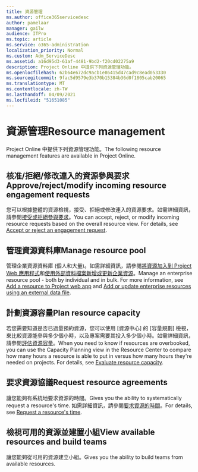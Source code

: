 ```yaml
---
title: 資源管理
ms.author: office365servicedesc
author: pamelaar
manager: gailw
audience: ITPro
ms.topic: article
ms.service: o365-administration
localization_priority: Normal
ms.custom: Adm_ServiceDesc
ms.assetid: a16d95d3-61af-4481-9bd2-f20cd02275a9
description: Project Online 中提供下列資源管理功能。
ms.openlocfilehash: 62b64e672dc9acb1e86415d47cad9c8ead053330
ms.sourcegitcommit: 9fac5d9579e3b370b15384b36d0f1805cab20065
ms.translationtype: MT
ms.contentlocale: zh-TW
ms.lasthandoff: 04/09/2021
ms.locfileid: "51651085"
---
```

# <a name="resource-management"></a><span data-ttu-id="9ade6-103">資源管理</span><span class="sxs-lookup"><span data-stu-id="9ade6-103">Resource management</span></span>

<span data-ttu-id="9ade6-104">Project Online 中提供下列資源管理功能。</span><span class="sxs-lookup"><span data-stu-id="9ade6-104">The following resource management features are available in Project Online.</span></span>
  
## <a name="approverejectmodify-incoming-resource-engagement-requests"></a><span data-ttu-id="9ade6-105">核准/拒絕/修改連入的資源參與要求</span><span class="sxs-lookup"><span data-stu-id="9ade6-105">Approve/reject/modify incoming resource engagement requests</span></span>

<span data-ttu-id="9ade6-p101">您可以根據整體的資源檢視，接受、拒絕或修改連入的資源要求。如需詳細資訊，請參閱[接受或拒絕參與要求](https://go.microsoft.com/fwlink/?LinkID=823659&amp;clcid=0x409)。</span><span class="sxs-lookup"><span data-stu-id="9ade6-p101">You can accept, reject, or modify incoming resource requests based on the overall resource view. For details, see [Accept or reject an engagement request](https://go.microsoft.com/fwlink/?LinkID=823659&amp;clcid=0x409).</span></span>
  
## <a name="manage-resource-pool"></a><span data-ttu-id="9ade6-108">管理資源資料庫</span><span class="sxs-lookup"><span data-stu-id="9ade6-108">Manage resource pool</span></span>

<span data-ttu-id="9ade6-p102">管理企業資源資料庫 (個人和大量)。如需詳細資訊，請參閱[將資源加入到 Project Web 應用程式](https://go.microsoft.com/fwlink/?LinkID=823660&amp;clcid=0x409)和[使用外部資料檔案新增或更新企業資源](https://go.microsoft.com/fwlink/?LinkID=823661&amp;clcid=0x409)。</span><span class="sxs-lookup"><span data-stu-id="9ade6-p102">Manage an enterprise resource pool - both by individual and in bulk. For more information, see [Add a resource to Project web app](https://go.microsoft.com/fwlink/?LinkID=823660&amp;clcid=0x409) and [Add or update enterprise resources using an external data file](https://go.microsoft.com/fwlink/?LinkID=823661&amp;clcid=0x409).</span></span>
  
## <a name="plan-resource-capacity"></a><span data-ttu-id="9ade6-111">計劃資源容量</span><span class="sxs-lookup"><span data-stu-id="9ade6-111">Plan resource capacity</span></span>

<span data-ttu-id="9ade6-p103">若您需要知道是否已過量預約資源，您可以使用 [資源中心] 的 [容量規劃] 檢視，來比較資源能參與多少個小時，以及專案需要其投入多少個小時。如需詳細資訊，請參閱[評估資源容量](https://go.microsoft.com/fwlink/?LinkID=823662&amp;clcid=0x409)。</span><span class="sxs-lookup"><span data-stu-id="9ade6-p103">When you need to know if resources are overbooked, you can use the Capacity Planning view in the Resource Center to compare how many hours a resource is able to put in versus how many hours they're needed on projects. For details, see [Evaluate resource capacity](https://go.microsoft.com/fwlink/?LinkID=823662&amp;clcid=0x409).</span></span>
  
## <a name="request-resource-agreements"></a><span data-ttu-id="9ade6-114">要求資源協議</span><span class="sxs-lookup"><span data-stu-id="9ade6-114">Request resource agreements</span></span>

<span data-ttu-id="9ade6-115">讓您能夠有系統地要求資源的時間。</span><span class="sxs-lookup"><span data-stu-id="9ade6-115">Gives you the ability to systematically request a resource's time.</span></span> <span data-ttu-id="9ade6-116">如需詳細資訊，請參閱[要求資源的時間](https://go.microsoft.com/fwlink/?LinkID=823663&amp;clcid=0x409)。</span><span class="sxs-lookup"><span data-stu-id="9ade6-116">For details, see [Request a resource's time](https://go.microsoft.com/fwlink/?LinkID=823663&amp;clcid=0x409).</span></span>
  
## <a name="view-available-resources-and-build-teams"></a><span data-ttu-id="9ade6-117">檢視可用的資源並建置小組</span><span class="sxs-lookup"><span data-stu-id="9ade6-117">View available resources and build teams</span></span>

<span data-ttu-id="9ade6-118">讓您能夠從可用的資源建立小組。</span><span class="sxs-lookup"><span data-stu-id="9ade6-118">Gives you the ability to build teams from available resources.</span></span>
  